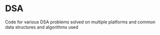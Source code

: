 # DSA
Code for various DSA problems solved on multiple platforms and common data structures and algorithms used
